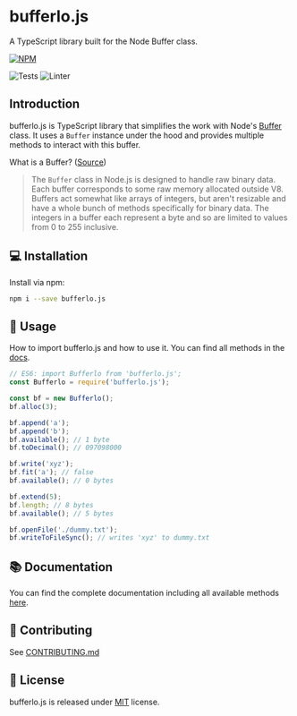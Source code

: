 # bufferlo.js

A TypeScript library built for the Node Buffer class.

[![NPM](https://nodei.co/npm/bufferlo.js.png)](https://nodei.co/npm/bufferlo.js/)

![Tests](https://github.com/larswaechter/bufferlo.js/actions/workflows/tests.yaml/badge.svg)
![Linter](https://github.com/larswaechter/bufferlo.js/actions/workflows/linter.yaml/badge.svg)

## Introduction

bufferlo.js is TypeScript library that simplifies the work with Node's [Buffer](https://nodejs.org/api/buffer.html) class. It uses a `Buffer` instance under the hood and provides multiple methods to interact with this buffer.

What is a Buffer? ([Source](https://nodejs.org/en/knowledge/advanced/buffers/how-to-use-buffers/))

> The `Buffer` class in Node.js is designed to handle raw binary data. Each buffer corresponds to some raw memory allocated outside V8. Buffers act somewhat like arrays of integers, but aren't resizable and have a whole bunch of methods specifically for binary data. The integers in a buffer each represent a byte and so are limited to values from 0 to 255 inclusive.

## 💻 Installation

Install via npm:

```bash
npm i --save bufferlo.js
```

## 🔨 Usage

How to import bufferlo.js and how to use it. You can find all methods in the [docs](https://larswaechter.github.io/bufferlo.js/).

```js
// ES6: import Bufferlo from 'bufferlo.js';
const Bufferlo = require('bufferlo.js');

const bf = new Bufferlo();
bf.alloc(3);

bf.append('a');
bf.append('b');
bf.available(); // 1 byte
bf.toDecimal(); // 097098000

bf.write('xyz');
bf.fit('a'); // false
bf.available(); // 0 bytes

bf.extend(5);
bf.length; // 8 bytes
bf.available(); // 5 bytes

bf.openFile('./dummy.txt');
bf.writeToFileSync(); // writes 'xyz' to dummy.txt
```

## 📚 Documentation

You can find the complete documentation including all available methods [here](https://larswaechter.github.io/bufferlo.js/).

## 🧩 Contributing

See [CONTRIBUTING.md](https://github.com/larswaechter/bufferlo.js/blob/master/CONTRIBUTING.md)

## 🔑 License

bufferlo.js is released under [MIT](https://github.com/larswaechter/bufferlo.js/blob/master/LICENSE) license.
